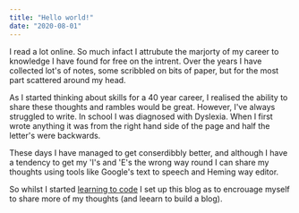 ```yaml
---
title: "Hello world!"
date: "2020-08-01"
---
```


I read a lot online. So much infact I attrubute the marjorty of my career to knowledge I have found for free on the intrent. Over the years I have collected lot's of notes, some scribbled on bits of paper, but for the most part scattered around my head. 

As I started thinking about skills for a 40 year career, I realised the ability to share these thoughts and rambles would be great. However, I've always struggled to write. In school I was diagnosed with Dyslexia. When I first wrote anything it was from the right hand side of the page and half the letter's were backwards. 

These days I have managed to get conserdibbly better, and although I have a tendency to get my 'I's and 'E's the wrong way round I can share my thoughts using tools like Google's text to speech and Heming way editor. 

So whilst I started [learning to code](/notes/learning-to-code) I set up this blog as to encrouage myself to share more of my thoughts (and leearn to build a blog).